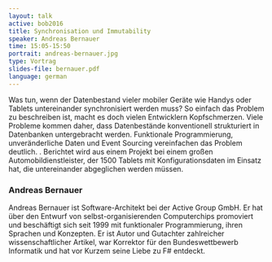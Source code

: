 ```yaml
---
layout: talk
active: bob2016
title: Synchronisation und Immutability
speaker: Andreas Bernauer
time: 15:05-15:50
portrait: andreas-bernauer.jpg
type: Vortrag
slides-file: bernauer.pdf
language: german
---
```


Was tun, wenn der Datenbestand vieler mobiler Geräte wie Handys oder
Tablets untereinander synchronisiert werden muss?  So einfach das
Problem zu beschreiben ist, macht es doch vielen Entwicklern
Kopfschmerzen.  Viele Probleme kommen daher, dass Datenbestände
konventionell strukturiert in Datenbanken untergebracht werden.
Funktionale Programmierung, unveränderliche Daten und Event Sourcing
vereinfachen das Problem deutlich.
.
Berichtet wird aus einem Projekt bei einem großen 
Automobildienstleister, der 1500 Tablets mit Konfigurationsdaten im
Einsatz hat, die untereinander abgeglichen werden müssen.

### Andreas Bernauer

Andreas Bernauer ist Software-Architekt bei der Active Group GmbH. Er
hat über den Entwurf von selbst-organisierenden Computerchips
promoviert und beschäftigt sich seit 1999 mit funktionaler
Programmierung, ihren Sprachen und Konzepten. Er ist Autor und
Gutachter zahlreicher wissenschaftlicher Artikel, war Korrektor für
den Bundeswettbewerb Informatik und hat vor Kurzem seine Liebe zu F#
entdeckt.
